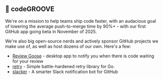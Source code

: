 ## 🚀 codeGROOVE

We're on a mission to help teams ship code faster, with an audacious goal of lowering the average push-to-merge time by 90%+ - with our first GitHub app going beta in November of 2025.

We're also big open-source nerds and actively sponsor GitHub projects we make use of, as well as host dozens of our own. Here's a few:

* [Review Goose](https://github.com/codeGROOVE-dev/goose) - desktop app to notify you when there is code waiting for your review
* [retry](https://github.com/codeGROOVE-dev/retry) - Simple battle-hardened retry library for Go.
* [slacker](https://github.com/codeGROOVE-dev/slacker) - A smarter Slack notification bot for GitHub
